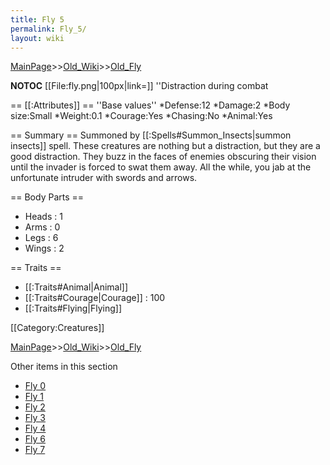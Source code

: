 ```yaml
---
title: Fly 5
permalink: Fly_5/
layout: wiki
---
```


[MainPage](/keeperrl_wiki/ "wikilink")>>[Old_Wiki](/keeperrl_wiki/Old_Wiki "wikilink")>>[Old_Fly](/keeperrl_wiki/Old_Fly "wikilink")

__NOTOC__
[[File:fly.png|100px|link=]] ''Distraction during combat

== [[:Attributes]] ==
''Base values''
*Defense:12
*Damage:2
*Body size:Small
*Weight:0.1
*Courage:Yes
*Chasing:No
*Animal:Yes

== Summary ==
Summoned by [[:Spells#Summon_Insects|summon insects]] spell. These creatures are nothing but a distraction, but they are a good distraction. They buzz in the faces of enemies obscuring their vision until the invader is forced to swat them away. All the while, you jab at the unfortunate intruder with swords and arrows.

== Body Parts ==
* Heads : 1
* Arms : 0
* Legs : 6
* Wings : 2

== Traits ==
* [[:Traits#Animal|Animal]]
* [[:Traits#Courage|Courage]] : 100
* [[:Traits#Flying|Flying]]

[[Category:Creatures]]

[MainPage](/keeperrl_wiki/ "wikilink")>>[Old_Wiki](/keeperrl_wiki/Old_Wiki "wikilink")>>[Old_Fly](/keeperrl_wiki/Old_Fly "wikilink")

Other items in this section
-    [Fly 0](/keeperrl_wiki/Fly_0 "wikilink")
-    [Fly 1](/keeperrl_wiki/Fly_1 "wikilink")
-    [Fly 2](/keeperrl_wiki/Fly_2 "wikilink")
-    [Fly 3](/keeperrl_wiki/Fly_3 "wikilink")
-    [Fly 4](/keeperrl_wiki/Fly_4 "wikilink")
-    [Fly 6](/keeperrl_wiki/Fly_6 "wikilink")
-    [Fly 7](/keeperrl_wiki/Fly_7 "wikilink")
